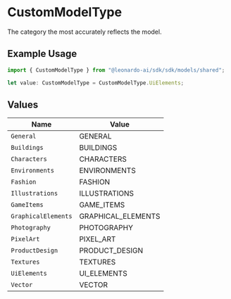 # CustomModelType

The category the most accurately reflects the model.

## Example Usage

```typescript
import { CustomModelType } from "@leonardo-ai/sdk/sdk/models/shared";

let value: CustomModelType = CustomModelType.UiElements;
```

## Values

| Name                | Value               |
| ------------------- | ------------------- |
| `General`           | GENERAL             |
| `Buildings`         | BUILDINGS           |
| `Characters`        | CHARACTERS          |
| `Environments`      | ENVIRONMENTS        |
| `Fashion`           | FASHION             |
| `Illustrations`     | ILLUSTRATIONS       |
| `GameItems`         | GAME_ITEMS          |
| `GraphicalElements` | GRAPHICAL_ELEMENTS  |
| `Photography`       | PHOTOGRAPHY         |
| `PixelArt`          | PIXEL_ART           |
| `ProductDesign`     | PRODUCT_DESIGN      |
| `Textures`          | TEXTURES            |
| `UiElements`        | UI_ELEMENTS         |
| `Vector`            | VECTOR              |